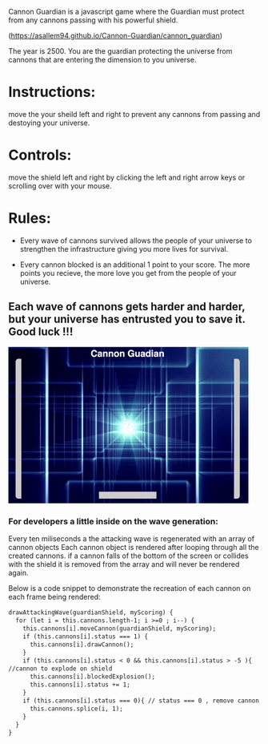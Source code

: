 Cannon Guardian is a javascript game where the Guardian must protect from any cannons passing with his powerful shield.

(https://asallem94.github.io/Cannon-Guardian/cannon_guardian)

The year is 2500. You are the guardian protecting the universe from cannons that are entering the dimension to you universe.

# Instructions:
move the your sheild left and right to prevent any cannons from passing and destoying your universe.

# Controls:
move the shield left and right by clicking the left and right arrow keys or scrolling over with your mouse.

# Rules:
* Every wave of cannons survived allows the people of your universe to strengthen the infrastructure giving you more lives for survival.

* Every cannon blocked is an additional 1 point to your score. The more points you recieve, the more love you get from the people of your universe.

## Each wave of cannons gets harder and harder, but your universe has entrusted you to save it.  Good luck !!!

![alt text](https://github.com/asallem94/Cannon-Guardian/blob/master/app/assets/videos/cg_gif.gif "gif demo")

### For developers a little inside on the wave generation:

Every ten miliseconds a the attacking wave is regenerated with an array of cannon objects
Each cannon object is rendered after looping through all the created cannons.  if a cannon falls of the bottom of the screen or collides with the shield it is removed from the array and will never be rendered again.

Below is a code snippet to demonstrate the recreation of each cannon on each frame being rendered: 

```
drawAttackingWave(guardianShield, myScoring) {
  for (let i = this.cannons.length-1; i >=0 ; i--) {
    this.cannons[i].moveCannon(guardianShield, myScoring);
    if (this.cannons[i].status === 1) {
      this.cannons[i].drawCannon();
    }
    if (this.cannons[i].status < 0 && this.cannons[i].status > -5 ){ //cannon to explode on shield
      this.cannons[i].blockedExplosion();
      this.cannons[i].status += 1;
    }
    if (this.cannons[i].status === 0){ // status === 0 , remove cannon
      this.cannons.splice(i, 1);
    }
  }
}
```



